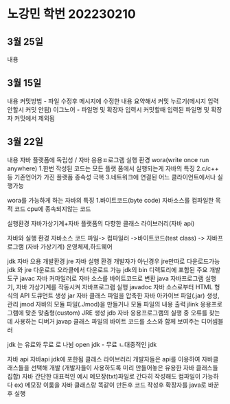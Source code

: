 # 노강민 학번 202230210

## 3월 25일
 내용 
 



## 3월 15일
 내용
 커밋방법 - 
 파일 수정후 메시지에 수정한 내용 요약해서 커밋 누르기(메시지 입력안할시 커밋 안됨)
 이그노어 - 
 파일명 및 확장자 입력시 커밋할때 입력된 파일명 및 확장자 커밋에서 제외됨

## 3월 22일
 내용
 자바 플랫폼에 독립성 / 자바 응용ㅍ로그램 실행 환경
 wora(write once run anywhere)
    1.한번 작성된 코드는 모든 플랫 폼에서 실행되는게 자바의 특징
    2.c/c++ 등 기존언어가 가진 플랫폼 종속성 극복
    3.네트워크에 연결된 어느 클라이언트에서나 실행가능

 wora를 가능하게 하는 자바의 특징
    1.바이트코드(byte code)
        자바소스를 컴파일한 목적 코드
        cpu에 종속되지않는 코드


실행환경
    자바가상기계+자바 플랫폼의 다향한 클래스 라이브러리(자바 api)



자바와 실행 환경 
    자바소스 코드 파일-> 컴파일러 ->바이트코드(test class) -> 자바프로그램 (자바 가상기계) 운영체제,하드웨어

jdk
    자바 으용 개발환경
jre
    자바 실행 환경
    개발자가 아닌경우 jre만따로 다운로드가능
jdk 와 jre 다운로드
    오라클에서 다운로드 가능
jdk의 bin 디렉토리에 포함된 주요 개발 도구
    javac  자바 커마일러로 자바 소스를 바이트코드로 변환
    java  자바프로그램 실행기, 자바 가상기계를 작동시켜 자바프로그램 실행
    javadoc  자바 소스로부터 HTML 형식의 API 도큐먼트 생성
    jar  자바 클래스 파일을 압축한 자바 아카이브 파일(.jar) 생성, 관리
    jmod  자바의 모듈 파일(.Jmod)을 만들거나 모듈 파일의 내용 출력
    jlink  응용프로그램에 맞춘 맞춤형(custom) JRE 생성
    jdb  자바 응용프로그램의 실행 중 오류를 찾는 데 사용하는 디버거
    javap  클래스 파일의 바이트 코드를 소스와 함께 보여주는 디어셈블러

jdk 는 유료와 무료 로 나뉨
    open jdk - 무료 
        ㄴ대중적인 jdk

자바 api
    자바api
        jdk에 포한됨 클래스 라이브러리
        개발자들은 api를 이용하여 자바클래스들을 선택해 개발
        (개발자들이 사용하도록 미리 만들어놓은 유용한 자바 클래스들 집합)
자바 간단한 대표적인 예시
    메모장(txt)파일로 간다히 작성해도 컴파일이 가능하다
        ex) 메모장 이룸을 자바 클래스랑 똑같이 만든후 코드 작성후 확장자를 java로 바꾼후 실행


 